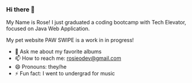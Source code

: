 ### Hi there 👋

My Name is Rose!
I just graduated a coding bootcamp with Tech Elevator, focused on Java Web Application.

My pet website PAW SWIPE is a work in in progress! 


- 💬 Ask me about my favorite albums
- 📫 How to reach me: rosieodev@gmail.com
- 😄 Pronouns: they/he
- ⚡ Fun fact: I went to undergrad for music

<!--
**rosieomusic/rosieomusic** is a ✨ _special_ ✨ repository because its `README.md` (this file) appears on your GitHub profile.

Here are some ideas to get you started:

- 🔭 I’m currently working on this file lol
- 🌱 I’m currently learning the basics of coding!
- 👯 I’m looking to collaborate on ...
- 🤔 I’m looking for help with begginer gaming coding
- 💬 Ask me about my favorite albums
- 📫 How to reach me: rosieodev@gmail.com
- 😄 Pronouns: they/he
- ⚡ Fun fact: I went to undergrad for music
-->
